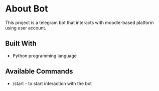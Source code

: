
# About Bot
This project is a telegram bot that interacts with moodle-based platform using user account. 

## Built With
-  Python programming language

## Available Commands

-  /start - to start interaction with the bot
